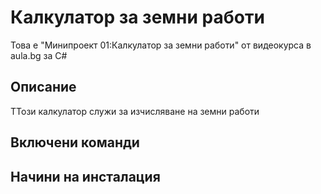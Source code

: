 # Калкулатор за земни работи
Това е "Минипроект 01:Калкулатор за земни работи" от видеокурса в aula.bg за C#
## Описание
TТози калкулатор служи за изчисляване на земни работи
## Включени команди

## Начини на инсталация

